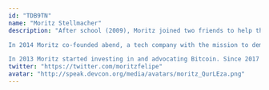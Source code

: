 ```yaml
---
id: "TDB9TN"
name: "Moritz Stellmacher"
description: "After school (2009), Moritz joined two friends to help them grow their backyard magazine proud into a national marketing and event agency as the creative director.

In 2014 Moritz co-founded abend, a tech company with the mission to democratize marketing, and served as the CEO of Abend to over 3000 clients.

In 2013 Moritz started investing in and advocating Bitcoin. Since 2017 he fully focused on blockchain adoption, co-funding the peer-to-peer blockchain developer education platform."
twitter: "https://twitter.com/moritzfelipe"
avatar: "http://speak.devcon.org/media/avatars/moritz_QurLEza.png"
---
```

